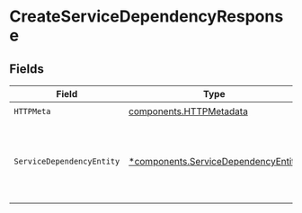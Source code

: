 # CreateServiceDependencyResponse


## Fields

| Field                                                                                     | Type                                                                                      | Required                                                                                  | Description                                                                               |
| ----------------------------------------------------------------------------------------- | ----------------------------------------------------------------------------------------- | ----------------------------------------------------------------------------------------- | ----------------------------------------------------------------------------------------- |
| `HTTPMeta`                                                                                | [components.HTTPMetadata](../../models/components/httpmetadata.md)                        | :heavy_check_mark:                                                                        | N/A                                                                                       |
| `ServiceDependencyEntity`                                                                 | [*components.ServiceDependencyEntity](../../models/components/servicedependencyentity.md) | :heavy_minus_sign:                                                                        | Creates a service dependency relationship between two services                            |